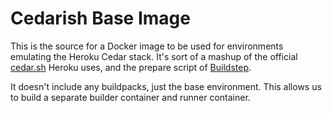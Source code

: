 # Cedarish Base Image

This is the source for a Docker image to be used for environments emulating the Heroku Cedar stack. It's sort of a mashup of the official [cedar.sh](https://github.com/heroku/stack-images/blob/master/bin/cedar.sh) Heroku uses, and the prepare script of [Buildstep](https://github.com/progrium/buildstep). 

It doesn't include any buildpacks, just the base environment. This allows us to build a separate builder container and runner container.